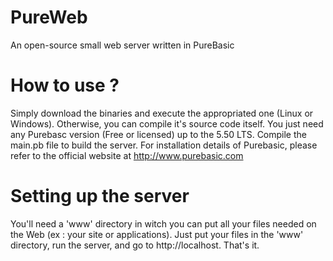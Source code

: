 # PureWeb
An open-source small web server written in PureBasic

# How to use ?
Simply download the binaries and execute the appropriated one (Linux or Windows). Otherwise, you can compile it's source code itself.
You just need any Purebasc version (Free or licensed) up to the 5.50 LTS. Compile the main.pb file to build the server. For installation details of Purebasic, please refer to the official website at http://www.purebasic.com

# Setting up the server
You'll need a 'www' directory in witch you can put all your files needed on the Web (ex : your site or applications). Just put your files in the 'www' directory, run the server, and go to http://localhost. That's it.
